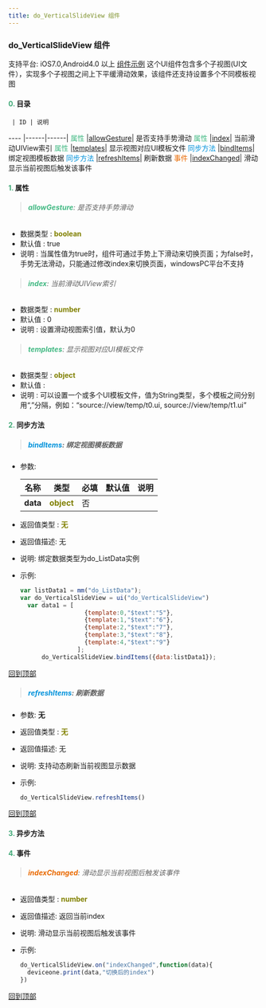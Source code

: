 ```yaml
---
title: do_VerticalSlideView 组件
---
```


### do_VerticalSlideView 组件

 支持平台: iOS7.0,Android4.0 以上
 [组件示例](https://github.com/do-api/docs-example/tree/master/source/view/do_VerticalSlideView)
 这个UI组件包含多个子视图(UI文件），实现多个子视图之间上下平缓滑动效果，该组件还支持设置多个不同模板视图

#### <font color ='#40A977'>**0.**</font> 目录

     | ID | 说明
---- |------|------|
<font color ='#42b983'>属性</font>  |[allowGesture](#allowGesture)| 是否支持手势滑动
<font color ='#42b983'>属性</font>  |[index](#index)| 当前滑动UIView索引
<font color ='#42b983'>属性</font>  |[templates](#templates)| 显示视图对应UI模板文件
<font color ='#0092db'>同步方法</font>  |[bindItems](#bindItems)| 绑定视图模板数据
<font color ='#0092db'>同步方法</font>  |[refreshItems](#refreshItems)| 刷新数据
<font color ='#e96900'>事件</font>  |[indexChanged](#indexChanged)| 滑动显示当前视图后触发该事件

#### <font color ='#40A977'>**1.**</font> 属性

>###### <span id=allowGesture><font color ='#42b983'>**allowGesture**</font></span>: 是否支持手势滑动

- 数据类型 : <font color ='#808000'>**boolean**</font>
- 默认值 : true
- 说明 : 当属性值为true时，组件可通过手势上下滑动来切换页面；为false时，手势无法滑动，只能通过修改index来切换页面，windowsPC平台不支持

>###### <span id=index><font color ='#42b983'>**index**</font></span>: 当前滑动UIView索引

- 数据类型 : <font color ='#808000'>**number**</font>
- 默认值 : 0
- 说明 : 设置滑动视图索引值，默认为0

>###### <span id=templates><font color ='#42b983'>**templates**</font></span>: 显示视图对应UI模板文件

- 数据类型 : <font color ='#808000'>**object**</font>
- 默认值 :
- 说明 : 可以设置一个或多个UI模板文件，值为String类型，多个模板之间分别用“,”分隔，例如：“source://view/temp/t0.ui, source://view/temp/t1.ui”

#### <font color ='#40A977'>**2.**</font> 同步方法

>##### <span id=bindItems><font color ='#0092db'>**bindItems**</font></span>: 绑定视图模板数据

- 参数:

  名称 | 类型 |必填|默认值|说明
  ---- |-------------  |--------------|--------|------
  **data** |<font color ='#808000'>**object**</font> | 否 | |
- 返回值类型 : <font color ='#808000'>**无**</font>
- 返回值描述: 无
- 说明: 绑定数据类型为do_ListData实例
- 示例:

  ```javascript
  var listData1 = mm("do_ListData");
  var do_VerticalSlideView = ui("do_VerticalSlideView")
	var data1 = [
		          	{template:0,"$text":"5"},
		          	{template:1,"$text":"6"},
		          	{template:2,"$text":"7"},
		          	{template:3,"$text":"8"},
		          	{template:4,"$text":"9"}
		          ];
		do_VerticalSlideView.bindItems({data:listData1});

  ```

[回到顶部](#top)

>##### <span id=refreshItems><font color ='#0092db'>**refreshItems**</font></span>: 刷新数据

- 参数: **无**
- 返回值类型 : <font color ='#808000'>**无**</font>
- 返回值描述: 无
- 说明: 支持动态刷新当前视图显示数据
- 示例:

  ```javascript
  do_VerticalSlideView.refreshItems()

  ```

[回到顶部](#top)

#### <font color ='#40A977'>**3.**</font> 异步方法


#### <font color ='#40A977'>**4.**</font> 事件

>###### <span id=indexChanged><font color ='#e96900'>**indexChanged**</font></span>: 滑动显示当前视图后触发该事件

- 返回值类型 : <font color ='#808000'>**number**</font>
- 返回值描述: 返回当前index
- 说明: 滑动显示当前视图后触发该事件
- 示例:

  ```javascript
  do_VerticalSlideView.on("indexChanged",function(data){
    deviceone.print(data,"切换后的index")
  })

  ```

[回到顶部](#top)
